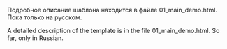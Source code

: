 Подробное описание шаблона находится в файле 01_main_demo.html. Пока только на русском.

A detailed description of the template is in the file 01_main_demo.html. So far, only in Russian.
